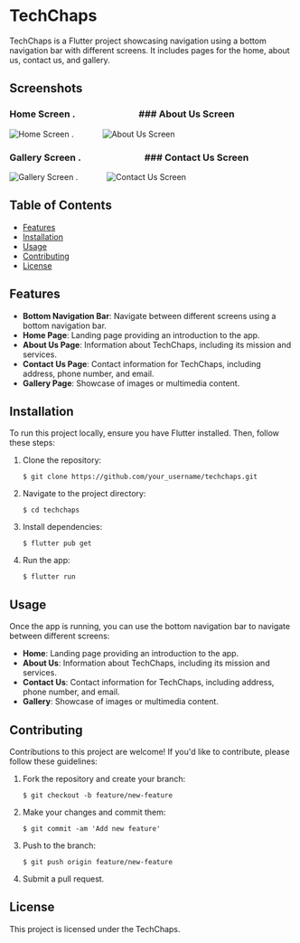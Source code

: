 # TechChaps

TechChaps is a Flutter project showcasing navigation using a bottom navigation bar with different screens. It includes pages for the home, about us, contact us, and gallery.

## Screenshots

### Home Screen                          .&nbsp;&nbsp;&nbsp;&nbsp;&nbsp;&nbsp;&nbsp;&nbsp;&nbsp;&nbsp;&nbsp;&nbsp;&nbsp;&nbsp;&nbsp;&nbsp;&nbsp;&nbsp;&nbsp;&nbsp;&nbsp;&nbsp;&nbsp;&nbsp;&nbsp;&nbsp;&nbsp;&nbsp;                      ### About Us Screen                                
![Home Screen](screenshots/Home.png)     .&nbsp;&nbsp;&nbsp;&nbsp;&nbsp;&nbsp;&nbsp;&nbsp;&nbsp;&nbsp;&nbsp;&nbsp;          ![About Us Screen](screenshots/About_us.png)   

### Gallery Screen                          .&nbsp;&nbsp;&nbsp;&nbsp;&nbsp;&nbsp;&nbsp;&nbsp;&nbsp;&nbsp;&nbsp;&nbsp;&nbsp;&nbsp;&nbsp;&nbsp;&nbsp;&nbsp;&nbsp;&nbsp;&nbsp;&nbsp;&nbsp;&nbsp;&nbsp;&nbsp;&nbsp;&nbsp;                    ### Contact Us Screen
![Gallery Screen](screenshots/Gallery.png)  .&nbsp;&nbsp;&nbsp;&nbsp;&nbsp;&nbsp;&nbsp;&nbsp;&nbsp;&nbsp;&nbsp;&nbsp;      ![Contact Us Screen](screenshots/Contact_us.png)
 
## Table of Contents

- [Features](#features)
- [Installation](#installation)
- [Usage](#usage)
- [Contributing](#contributing)
- [License](#license)

## Features

- **Bottom Navigation Bar**: Navigate between different screens using a bottom navigation bar.
- **Home Page**: Landing page providing an introduction to the app.
- **About Us Page**: Information about TechChaps, including its mission and services.
- **Contact Us Page**: Contact information for TechChaps, including address, phone number, and email.
- **Gallery Page**: Showcase of images or multimedia content.

## Installation

To run this project locally, ensure you have Flutter installed. Then, follow these steps:

1. Clone the repository:

    ```
    $ git clone https://github.com/your_username/techchaps.git
    ```

2. Navigate to the project directory:

    ```
    $ cd techchaps
    ```

3. Install dependencies:

    ```
    $ flutter pub get
    ```

4. Run the app:

    ```
    $ flutter run
    ```

## Usage

Once the app is running, you can use the bottom navigation bar to navigate between different screens:

- **Home**: Landing page providing an introduction to the app.
- **About Us**: Information about TechChaps, including its mission and services.
- **Contact Us**: Contact information for TechChaps, including address, phone number, and email.
- **Gallery**: Showcase of images or multimedia content.

## Contributing

Contributions to this project are welcome! If you'd like to contribute, please follow these guidelines:

1. Fork the repository and create your branch:

    ```
    $ git checkout -b feature/new-feature
    ```

2. Make your changes and commit them:

    ```
    $ git commit -am 'Add new feature'
    ```

3. Push to the branch:

    ```
    $ git push origin feature/new-feature
    ```

4. Submit a pull request.

## License

This project is licensed under the TechChaps.
